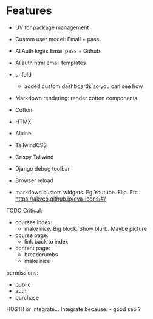 # Features 

- UV for package management 
- Custom user model: Email + pass 
- AllAuth login: Email pass + Github
- Allauth html email templates

- unfold 
    - added custom dashboards so you can see how

- Markdown rendering: render cotton components
- Cotton 
- HTMX 
- Alpine 
- TailwindCSS
- Crispy Tailwind
- Django debug toolbar
- Browser reload 








- markdown custom widgets. Eg Youtube. Flip. Etc
https://akveo.github.io/eva-icons/#/


TODO Critical:
- courses index: 
    - make nice. Big block. Show blurb. Maybe picture
- course page:
    - link back to index 
- content page:
    - breadcrumbs 
    - make nice 

permissions:
- public 
- auth
- purchase 

HOST!! or integrate...
Integrate because:
    - good seo ?

